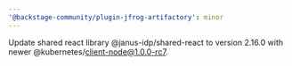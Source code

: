 ```yaml
---
'@backstage-community/plugin-jfrog-artifactory': minor
---
```


Update shared react library @janus-idp/shared-react to version 2.16.0 with newer @kubernetes/client-node@1.0.0-rc7.
